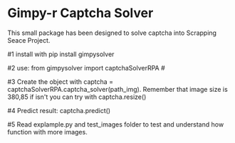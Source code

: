 # Gimpy-r Captcha Solver
This small package has been designed to solve captcha into Scrapping Seace Project.

#1 install with pip install gimpysolver

#2 use: from gimpysolver import captchaSolverRPA #

#3 Create the object with captcha = captchaSolverRPA.captcha_solver(path_img).
Remember that image size is 380,85 if isn't you can try with captcha.resize()

#4 Predict result: captcha.predict()

#5 Read explample.py and test_images folder to test and understand how function with more images.
